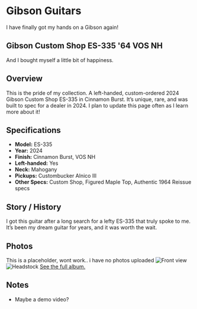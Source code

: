 # Gibson Guitars

I have finally got my hands on a Gibson again!

## Gibson Custom Shop ES-335 '64 VOS NH

And I bought myself a little bit of happiness.

## Overview
This is the pride of my collection. A left-handed, custom-ordered 2024 Gibson Custom Shop ES-335 in Cinnamon Burst. It’s unique, rare, and was built to spec for a dealer in 2024. I plan to update this page often as I learn more about it!

## Specifications
- **Model:** ES-335
- **Year:** 2024
- **Finish:** Cinnamon Burst, VOS NH
- **Left-handed:** Yes
- **Neck:** Mahogany
- **Pickups:** Custombucker Alnico III
- **Other Specs:** Custom Shop, Figured Maple Top, Authentic 1964 Reissue specs

## Story / History
I got this guitar after a long search for a lefty ES-335 that truly spoke to me. It’s been my dream guitar for years, and it was worth the wait.

## Photos
This is a placeholder, wont work.. i have no photos uploaded
![Front view](../photos/gibson-es335/front.jpg)
![Headstock](../photos/gibson-es335/headstock.jpg)
[See the full album.](../photos/gibson-es335/)

## Notes
- Maybe a demo video?